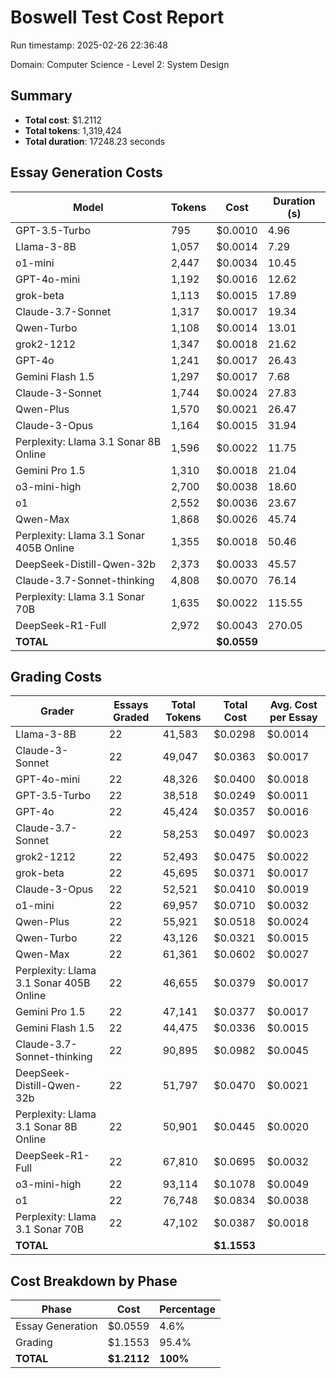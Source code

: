 # Boswell Test Cost Report

Run timestamp: 2025-02-26 22:36:48

Domain: Computer Science - Level 2: System Design

## Summary

- **Total cost**: $1.2112
- **Total tokens**: 1,319,424
- **Total duration**: 17248.23 seconds

## Essay Generation Costs

| Model | Tokens | Cost | Duration (s) |
|-------|--------|------|--------------|
| GPT-3.5-Turbo | 795 | $0.0010 | 4.96 |
| Llama-3-8B | 1,057 | $0.0014 | 7.29 |
| o1-mini | 2,447 | $0.0034 | 10.45 |
| GPT-4o-mini | 1,192 | $0.0016 | 12.62 |
| grok-beta | 1,113 | $0.0015 | 17.89 |
| Claude-3.7-Sonnet | 1,317 | $0.0017 | 19.34 |
| Qwen-Turbo | 1,108 | $0.0014 | 13.01 |
| grok2-1212 | 1,347 | $0.0018 | 21.62 |
| GPT-4o | 1,241 | $0.0017 | 26.43 |
| Gemini Flash 1.5 | 1,297 | $0.0017 | 7.68 |
| Claude-3-Sonnet | 1,744 | $0.0024 | 27.83 |
| Qwen-Plus | 1,570 | $0.0021 | 26.47 |
| Claude-3-Opus | 1,164 | $0.0015 | 31.94 |
| Perplexity: Llama 3.1 Sonar 8B Online | 1,596 | $0.0022 | 11.75 |
| Gemini Pro 1.5 | 1,310 | $0.0018 | 21.04 |
| o3-mini-high | 2,700 | $0.0038 | 18.60 |
| o1 | 2,552 | $0.0036 | 23.67 |
| Qwen-Max | 1,868 | $0.0026 | 45.74 |
| Perplexity: Llama 3.1 Sonar 405B Online | 1,355 | $0.0018 | 50.46 |
| DeepSeek-Distill-Qwen-32b | 2,373 | $0.0033 | 45.57 |
| Claude-3.7-Sonnet-thinking | 4,808 | $0.0070 | 76.14 |
| Perplexity: Llama 3.1 Sonar 70B | 1,635 | $0.0022 | 115.55 |
| DeepSeek-R1-Full | 2,972 | $0.0043 | 270.05 |
| **TOTAL** | | **$0.0559** | |

## Grading Costs

| Grader | Essays Graded | Total Tokens | Total Cost | Avg. Cost per Essay |
|--------|---------------|--------------|------------|---------------------|
| Llama-3-8B | 22 | 41,583 | $0.0298 | $0.0014 |
| Claude-3-Sonnet | 22 | 49,047 | $0.0363 | $0.0017 |
| GPT-4o-mini | 22 | 48,326 | $0.0400 | $0.0018 |
| GPT-3.5-Turbo | 22 | 38,518 | $0.0249 | $0.0011 |
| GPT-4o | 22 | 45,424 | $0.0357 | $0.0016 |
| Claude-3.7-Sonnet | 22 | 58,253 | $0.0497 | $0.0023 |
| grok2-1212 | 22 | 52,493 | $0.0475 | $0.0022 |
| grok-beta | 22 | 45,695 | $0.0371 | $0.0017 |
| Claude-3-Opus | 22 | 52,521 | $0.0410 | $0.0019 |
| o1-mini | 22 | 69,957 | $0.0710 | $0.0032 |
| Qwen-Plus | 22 | 55,921 | $0.0518 | $0.0024 |
| Qwen-Turbo | 22 | 43,126 | $0.0321 | $0.0015 |
| Qwen-Max | 22 | 61,361 | $0.0602 | $0.0027 |
| Perplexity: Llama 3.1 Sonar 405B Online | 22 | 46,655 | $0.0379 | $0.0017 |
| Gemini Pro 1.5 | 22 | 47,141 | $0.0377 | $0.0017 |
| Gemini Flash 1.5 | 22 | 44,475 | $0.0336 | $0.0015 |
| Claude-3.7-Sonnet-thinking | 22 | 90,895 | $0.0982 | $0.0045 |
| DeepSeek-Distill-Qwen-32b | 22 | 51,797 | $0.0470 | $0.0021 |
| Perplexity: Llama 3.1 Sonar 8B Online | 22 | 50,901 | $0.0445 | $0.0020 |
| DeepSeek-R1-Full | 22 | 67,810 | $0.0695 | $0.0032 |
| o3-mini-high | 22 | 93,114 | $0.1078 | $0.0049 |
| o1 | 22 | 76,748 | $0.0834 | $0.0038 |
| Perplexity: Llama 3.1 Sonar 70B | 22 | 47,102 | $0.0387 | $0.0018 |
| **TOTAL** | | | **$1.1553** | |

## Cost Breakdown by Phase

| Phase | Cost | Percentage |
|-------|------|------------|
| Essay Generation | $0.0559 | 4.6% |
| Grading | $1.1553 | 95.4% |
| **TOTAL** | **$1.2112** | **100%** |